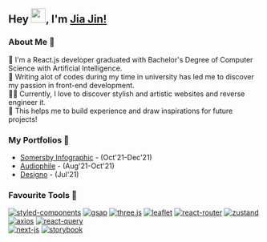 ## Hey <img src="https://github.com/TheDudeThatCode/TheDudeThatCode/blob/master/Assets/Hi.gif" height="29px">, I'm [Jia Jin!](https://www.linkedin.com/in/jjho97/) 

### About Me 🧙
🌱 I'm a React.js developer graduated with Bachelor's Degree of Computer Science with Artificial Intelligence. </br>
🐳 Writing alot of codes during my time in university has led me to discover my passion in front-end development. </br> 
👨‍💻 Currently, I love to discover stylish and artistic websites and reverse engineer it. </br>
🌌 This helps me to build experience and draw inspirations for future projects! <br/>

[//]: # (https://www.fiverr.com/jiajinho)

### My Portfolios 🙌
- [Somersby Infographic](https://somersby-info-1229.netlify.app/) - (Oct'21-Dec'21)
- [Audiophile](https://audiophile-1015.netlify.app/) - (Aug'21-Oct'21)
- [Designo](https://designo-0722.netlify.app/) - (Jul'21)


### Favourite Tools 🧭
[![styled-components](https://img.shields.io/badge/-styled--components-DB7093?logo=styled-components&labelColor=424242)](https://styled-components.com/)
[![gsap](https://img.shields.io/badge/-gsap-88CE02?logo=greensock&labelColor=424242)](https://greensock.com/)
[![three.js](https://img.shields.io/badge/-three.js-blue?logo=Three.js&labelColor=424242)](https://threejs.org/)
[![leaflet](https://img.shields.io/badge/-leaflet-199900?logo=leaflet&labelColor=424242)](https://leafletjs.com/)
[![react-router](https://img.shields.io/badge/-react--router-CA4245?logo=reactrouter&labelColor=424242)](https://reactrouter.com/)
[![zustand](https://img.shields.io/badge/-zustand-red?logo=npm&labelColor=424242)](https://zustand-demo.pmnd.rs/)
[![axios](https://img.shields.io/badge/-axios-5A29E4?logo=Axios&labelColor=424242)](https://axios-http.com/)
[![react-query](https://img.shields.io/badge/-react--query-FF4154?logo=react-query&labelColor=424242)](https://react-query.tanstack.com/)
\
[![next-js](https://img.shields.io/badge/-next.js-000000?logo=Next.js&labelColor=424242)](https://nextjs.org/)
[![storybook](https://img.shields.io/badge/-storybook-FF4785?logo=Storybook&labelColor=424242)](https://storybook.js.org/)

